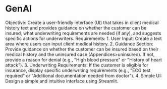 # GenAI

Objective:
Create a user-friendly interface (UI) that takes in client medical history text and provides guidance on whether the customer can be insured, what underwriting requirements are needed (if any), and suggests specific actions for underwriters.
Requirements:
1.
User Input: Create a text area where users can input client medical history.
2.
Guidance Section: Provide guidance on whether the customer can be insured based on their medical history and the uninsured case (Appendices>uninsured). If not, provide a reason for denial (e.g., "High blood pressure" or "History of heart attack").
3.
Underwriting Requirements: If the customer is eligible for insurance, display specific underwriting requirements (e.g., "ECG test required" or "Additional documentation needed from doctor").
4.
Simple UI: Design a simple and intuitive interface using Streamlit.
